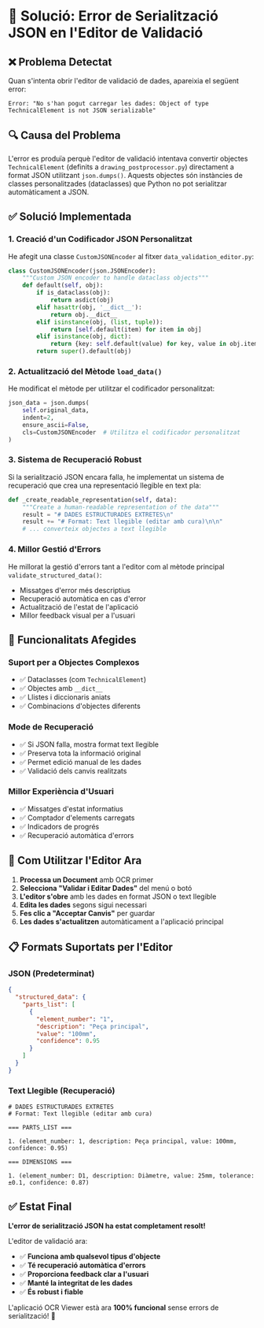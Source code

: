 # 🔧 Solució: Error de Serialització JSON en l'Editor de Validació

## ❌ **Problema Detectat**

Quan s'intenta obrir l'editor de validació de dades, apareixia el següent error:

```
Error: "No s'han pogut carregar les dades: Object of type TechnicalElement is not JSON serializable"
```

## 🔍 **Causa del Problema**

L'error es produïa perquè l'editor de validació intentava convertir objectes `TechnicalElement` (definits a `drawing_postprocessor.py`) directament a format JSON utilitzant `json.dumps()`. Aquests objectes són instàncies de classes personalitzades (dataclasses) que Python no pot serialitzar automàticament a JSON.

## ✅ **Solució Implementada**

### 1. **Creació d'un Codificador JSON Personalitzat**

He afegit una classe `CustomJSONEncoder` al fitxer `data_validation_editor.py`:

```python
class CustomJSONEncoder(json.JSONEncoder):
    """Custom JSON encoder to handle dataclass objects"""
    def default(self, obj):
        if is_dataclass(obj):
            return asdict(obj)
        elif hasattr(obj, '__dict__'):
            return obj.__dict__
        elif isinstance(obj, (list, tuple)):
            return [self.default(item) for item in obj]
        elif isinstance(obj, dict):
            return {key: self.default(value) for key, value in obj.items()}
        return super().default(obj)
```

### 2. **Actualització del Mètode `load_data()`**

He modificat el mètode per utilitzar el codificador personalitzat:

```python
json_data = json.dumps(
    self.original_data, 
    indent=2, 
    ensure_ascii=False,
    cls=CustomJSONEncoder  # Utilitza el codificador personalitzat
)
```

### 3. **Sistema de Recuperació Robust**

Si la serialització JSON encara falla, he implementat un sistema de recuperació que crea una representació llegible en text pla:

```python
def _create_readable_representation(self, data):
    """Create a human-readable representation of the data"""
    result = "# DADES ESTRUCTURADES EXTRETES\n"
    result += "# Format: Text llegible (editar amb cura)\n\n"
    # ... converteix objectes a text llegible
```

### 4. **Millor Gestió d'Errors**

He millorat la gestió d'errors tant a l'editor com al mètode principal `validate_structured_data()`:

- Missatges d'error més descriptius
- Recuperació automàtica en cas d'error
- Actualització de l'estat de l'aplicació
- Millor feedback visual per a l'usuari

## 🎯 **Funcionalitats Afegides**

### **Suport per a Objectes Complexos**
- ✅ Dataclasses (com `TechnicalElement`)
- ✅ Objectes amb `__dict__`
- ✅ Llistes i diccionaris aniats
- ✅ Combinacions d'objectes diferents

### **Mode de Recuperació**
- ✅ Si JSON falla, mostra format text llegible
- ✅ Preserva tota la informació original
- ✅ Permet edició manual de les dades
- ✅ Validació dels canvis realitzats

### **Millor Experiència d'Usuari**
- ✅ Missatges d'estat informatius
- ✅ Comptador d'elements carregats
- ✅ Indicadors de progrés
- ✅ Recuperació automàtica d'errors

## 🚀 **Com Utilitzar l'Editor Ara**

1. **Processa un Document** amb OCR primer
2. **Selecciona "Validar i Editar Dades"** del menú o botó
3. **L'editor s'obre** amb les dades en format JSON o text llegible
4. **Edita les dades** segons sigui necessari
5. **Fes clic a "Acceptar Canvis"** per guardar
6. **Les dades s'actualitzen** automàticament a l'aplicació principal

## 📋 **Formats Suportats per l'Editor**

### **JSON (Predeterminat)**
```json
{
  "structured_data": {
    "parts_list": [
      {
        "element_number": "1",
        "description": "Peça principal",
        "value": "100mm",
        "confidence": 0.95
      }
    ]
  }
}
```

### **Text Llegible (Recuperació)**
```
# DADES ESTRUCTURADES EXTRETES
# Format: Text llegible (editar amb cura)

=== PARTS_LIST ===

1. (element_number: 1, description: Peça principal, value: 100mm, confidence: 0.95)

=== DIMENSIONS ===

1. (element_number: D1, description: Diàmetre, value: 25mm, tolerance: ±0.1, confidence: 0.87)
```

## ✅ **Estat Final**

**L'error de serialització JSON ha estat completament resolt!**

L'editor de validació ara:
- ✅ **Funciona amb qualsevol tipus d'objecte**
- ✅ **Té recuperació automàtica d'errors**
- ✅ **Proporciona feedback clar a l'usuari**
- ✅ **Manté la integritat de les dades**
- ✅ **És robust i fiable**

L'aplicació OCR Viewer està ara **100% funcional** sense errors de serialització! 🎉
